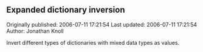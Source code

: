 ## Expanded dictionary inversion 
Originally published: 2006-07-11 17:21:54 
Last updated: 2006-07-11 17:21:54 
Author: Jonathan Knoll 
 
Invert different types of dictionaries with mixed data types as values.